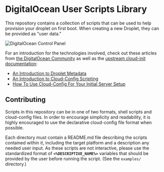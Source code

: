 DigitalOcean User Scripts Library
=================================

This repository contains a collection of scripts that can be used to help provision
your droplet on first boot. When creating a new Droplet, they can be provided as
"user data."

![DigitalOcean Control Panel](https://assets.digitalocean.com/articles/metadata/user-data.png)

For an introduction for the technologies involved, check out these articles from
[the DigitalOcean Community](https://www.digitalocean.com/community/) as well as
the [upstream cloud-init documentation](https://cloudinit.readthedocs.org/en/latest/):

* [An Introduction to Droplet Metadata](https://www.digitalocean.com/community/tutorials/an-introduction-to-droplet-metadata)
* [An Introduction to Cloud-Config Scripting](https://www.digitalocean.com/community/tutorials/an-introduction-to-cloud-config-scripting)
* [How To Use Cloud-Config For Your Initial Server Setup](https://www.digitalocean.com/community/tutorials/how-to-use-cloud-config-for-your-initial-server-setup)


Contributing
------------

Scripts in this repository can be in one of two formats, shell scripts and
cloud-config files. In order to encourage simplicity and readability, it is
highly encouraged to use the declarative cloud-config file format when possible.

Each directory must contain a README.md file describing the scripts contained
within it, including the target platform and a description any needed user
input. As these scripts are not interactive, please use the standardized
format of **`<%DESCRIPTIVE_NAME%>`** variables that should be provided by
the user before running the script. (See the `examples/` directory.)
